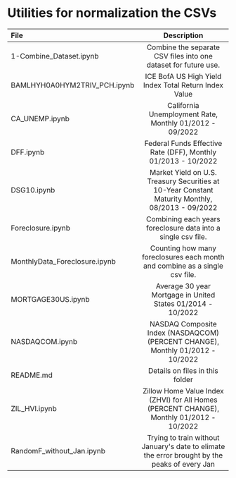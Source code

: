 # Utilities for normalization the CSVs

| File                          | Description                                                                                      |
| :---                          | :---:                                                                                            |
| 1-Combine_Dataset.ipynb       | Combine the separate CSV files into one dataset for future use.                                  |
| BAMLHYH0A0HYM2TRIV_PCH.ipynb  | ICE BofA US High Yield Index Total Return Index Value                                            |
| CA_UNEMP.ipynb                | California Unemployment Rate, Monthly 01/2012 - 09/2022                                          |
| DFF.ipynb                     | Federal Funds Effective Rate (DFF), Monthly 01/2013 - 10/2022                                    |
| DSG10.ipynb                   | Market Yield on U.S. Treasury Securities at 10-Year Constant Maturity Monthly, 08/2013 - 09/2022 |
| Foreclosure.ipynb             | Combining each years foreclosure data into a single csv file.                                    |
| MonthlyData_Foreclosure.ipynb | Counting how many foreclosures each month and combine as a single csv file.                      |
| MORTGAGE30US.ipynb            | Average 30 year Mortgage in United States 01/2014 - 10/2022                                      |
| NASDAQCOM.ipynb               | NASDAQ Composite Index (NASDAQCOM) (PERCENT CHANGE), Monthly 01/2012 - 10/2022                   |
| README.md                     | Details on files in this folder                                                                  |
| ZIL_HVI.ipynb                 | Zillow Home Value Index (ZHVI) for All Homes (PERCENT CHANGE), Monthly 01/2012 - 10/2022         |
| RandomF_without_Jan.ipynb     | Trying to train without January's date to elimate the error brought by the peaks of every Jan    |
